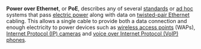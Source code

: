 
**Power over Ethernet**, or **PoE**, describes any of several [standards](https://en.wikipedia.org/wiki/Technical_standard "Technical standard") or [ad hoc](https://en.wikipedia.org/wiki/Ad_hoc "Ad hoc") systems that pass [electric power](https://en.wikipedia.org/wiki/Electric_power "Electric power") along with data on [twisted-pair Ethernet](https://en.wikipedia.org/wiki/Ethernet_over_twisted_pair "Ethernet over twisted pair") cabling. This allows a single cable to provide both a data connection and enough electricity to power devices such as [wireless access points](https://en.wikipedia.org/wiki/Wireless_access_point "Wireless access point") (WAPs), [Internet Protocol (IP) cameras](https://en.wikipedia.org/wiki/IP_camera "IP camera") and [voice over Internet Protocol (VoIP) phones](https://en.wikipedia.org/wiki/VoIP_phone "VoIP phone").